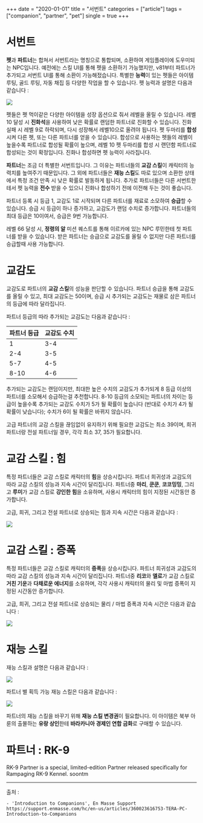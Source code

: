 +++
date = "2020-01-01"
title = "서번트"
categories = ["article"]
tags = ["companion", "partner", "pet"]
single = true
+++

# 서번트
**펫**과 **파트너**는 합쳐서 서번트라는 명칭으로 통합되며, 소환하여 게임플레이에 도우미되는 NPC입니다. 예전에는 스킬 UI를 통해 펫을 소환하기 가능했지만, v81부터 파트너가 추가되고 서번트 UI를 통해 소환이 가능해젔습니다. 특별한 **능력**이 있는 펫들은 아이템 루팅, 골드 루팅, 자동 채집 등 다양한 작업을 할 수 있습니다. 펫 능력과 설명은 다음과 같습니다 :

![](/images/article/companions_ability_table.png)

펫들은 펫 먹이같은 다양한 아이템을 성장 옵션으로 줘서 레벨을 올릴 수 있습니다. 레벨 10 달성 시 **진화석**을 사용하여 낮은 확률로 랜덤한 파트너로 진화할 수 있습니다. 진화 실패 시 레벨 9로 하락되며, 다시 성장해서 레벨10으로 올려야 됩니다. 펫 두마리를 **합성**시켜 다른 펫, 또는 다른 파트너를 얻을 수 있습니다. 합성으로 사용하는 펫들의 레벨이 높을수록 파트너로 합성될 확률이 높으며, 레벨 10 펫 두마리를 합성 시 랜던함 파트너로 합성되는 것이 확정입니다. 진화나 합성하면 펫 능력이 사라집니다.

**파트너**는 조금 더 특별한 서번트입니다. 그 이유는 파트너들의 **교감 스킬**이 캐릭터의 능력치를 높여주기 때문입니다. 그 외에 파트너들은 **재능 스킬**도 따로 있으며 소환한 상태에서 특정 조건 만족 시 낮은 확률로 발동하게 됩니다. 추가로 파트너들은 다른 서번트한테서 펫 능력을 **전수** 받을 수 있으니 진화나 합성하기 전에 이전해 두는 것이 좋습니다.

파트너 등록 시 등급 1, 교감도 1로 시작되며 다른 파트너를 재료로 소모하여 **승급**할 수 있습니다. 승급 시 등급이 하나 증가하고, 교감도가 랜덤 수치로 증가합니다. 파트너들의 최대 등급은 10이여서, 승급은 9번 가능합니다.

레벨 66 달성 시, **정령의 알** 미션 퀘스트를 통해 이르카에 있는 NPC 루민한테 첫 파트너를 받을 수 있습니다. 받은 파트너는 승급으로 교감도를 올릴 수 없지만 다른 파트너를 승급할때 사용 가능합니다.

# 교감도
교감도로 파트너의 **교감 스킬**의 성능을 판단할 수 있습니다. 파트너 승급을 통해 교감도를 올릴 수 있고, 최대 교감도는 50이며, 승급 시 추가되는 교감도는 재물로 삼은 파트너의 등급에 따라 달라집니다.

파트너 등급의 따라 추가되는 교감도는 다음과 같습니다 :

| 파트너 등급 | 교감도 수치 |
| - | - |
| 1 | 3-4 |
| 2-4 | 3-5 |
| 5-7 | 4-5 |
| 8-10 | 4-6 |

추가되는 교감도는 랜덤이지만, 최대한 높은 수치의 교감도가 추가되게 8 등급 이상의 파트너를 소모해서 승급하는걸 추천합니다. 8-10 등급의 소모되는 파트너의 차이는 등급이 높을수록 추가되는 교감도 수치가 5가 될 확률이 높습니다 (반대로 수치가 4가 될 확률이 낮습니다); 수치가 6이 될 확률은 바뀌지 않습니다.

고급 파트너의 교감 스킬을 끊임없이 유지하기 위해 필요한 교감도는 최소 39이며, 희귀 파트너랑 전설 파트너일 경우, 각각 최소 37, 35가 필요합니다.

# 교감 스킬 : 힘
특정 파트너들은 교감 스킬로 캐릭터의 **힘**을 상승시킵니다. 파트너 희귀성과 교감도의 따라 교감 스킬의 성능과 지속 시간이 달리집니다. 파트너중 **마리**, **쿤쿤**, **코코밍밍**, 그리고 **루미**가 교감 스킬로 **강인한 힘**을 소유하며, 사용시 캐릭터의 힘이 지정된 시간동안 증가합니다.

고급, 희귀, 그리고 전설 파트너로 상승되는 힘과 지속 시간은 다음과 같습니다 :

![](/images/article/companions_power_table.png)


# 교감 스킬 : 증폭
특정 파트너들은 교감 스킬로 캐릭터의 **증폭**을 상승시킵니다. 파트너 희귀성과 교감도의 따라 교감 스킬의 성능과 지속 시간이 달리집니다. 파트너중 **리코**와 **엘로**가 교감 스킬로 **거친 기운**과 **다채로운 에너지**를 소유하며, 각각 사용시 캐릭터의 물리 및 마법 증폭이 지정된 시간동안 증가합니다.

고급, 희귀, 그리고 전설 파트너로 상승되는 물리 / 마법 증폭과 지속 시간은 다음과 같습니다 :

![](/images/article/companions_amp_table.png)

# 재능 스킬
재능 스킬과 설명은 다음과 같습니다 :

![](/images/article/companions_gifted_skill_table.png)

파트너 별 획득 가능 재능 스킬은 다음과 같습니다 :

![](/images/article/companions_partner_gifted_table.png)

파트너의 재능 스킬을 바꾸기 위해 **재능 스킬 변경권**이 필요합니다. 이 아이템은 북부 아룬의 출몰하는 **유랑 상인**한테 **바라카니아 경제인 연합 금화**로 구매할 수 있습니다.

# 파트너 : RK-9
RK-9 Partner is a special, limited-edition Partner released specifically for Rampaging RK-9 Kennel. soontm

----

출처 :
```
- 'Introduction to Companions', En Masse Support
https://support.enmasse.com/hc/en-us/articles/360023616753-TERA-PC-Introduction-to-Companions
```
